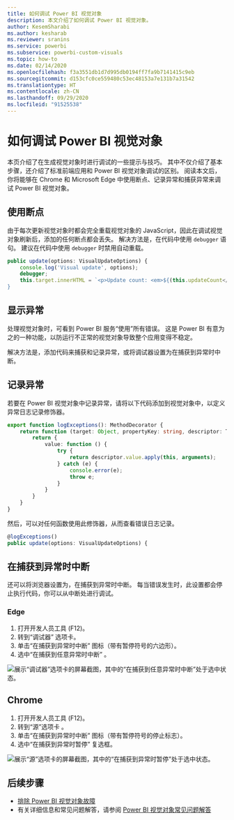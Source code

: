 ```yaml
---
title: 如何调试 Power BI 视觉对象
description: 本文介绍了如何调试 Power BI 视觉对象。
author: KesemSharabi
ms.author: kesharab
ms.reviewer: sranins
ms.service: powerbi
ms.subservice: powerbi-custom-visuals
ms.topic: how-to
ms.date: 02/14/2020
ms.openlocfilehash: f3a3551db1d7d995db0194ff7fa9b7141415c9eb
ms.sourcegitcommit: d153cfc0ce559480c53ec48153a7e131b7a31542
ms.translationtype: HT
ms.contentlocale: zh-CN
ms.lasthandoff: 09/29/2020
ms.locfileid: "91525538"
---
```

# <a name="how-to-debug-power-bi-visuals"></a>如何调试 Power BI 视觉对象

本页介绍了在生成视觉对象时进行调试的一些提示与技巧。 其中不仅介绍了基本步骤，还介绍了标准前端应用和 Power BI 视觉对象调试的区别。
阅读本文后，你将能够在 Chrome 和 Microsoft Edge 中使用断点、记录异常和捕获异常来调试 Power BI 视觉对象。

## <a name="using-breakpoints"></a>使用断点

由于每次更新视觉对象时都会完全重载视觉对象的 JavaScript，因此在调试视觉对象刷新后，添加的任何断点都会丢失。 解决方法是，在代码中使用 `debugger` 语句。 建议在代码中使用 `debugger` 时禁用自动重载。

```typescript
public update(options: VisualUpdateOptions) {
    console.log('Visual update', options);
    debugger;
    this.target.innerHTML = `<p>Update count: <em>${(this.updateCount</em></p>`;
}
```


## <a name="showing-exceptions"></a>显示异常

处理视觉对象时，可看到 Power BI 服务“使用”所有错误。 这是 Power BI 有意为之的一种功能，以防运行不正常的视觉对象导致整个应用变得不稳定。

解决方法是，添加代码来捕获和记录异常，或将调试器设置为在捕获到异常时中断。


## <a name="log-exceptions"></a>记录异常

若要在 Power BI 视觉对象中记录异常，请将以下代码添加到视觉对象中，以定义异常日志记录修饰器。

```typescript
export function logExceptions(): MethodDecorator {
    return function (target: Object, propertyKey: string, descriptor: TypedPropertyDescriptor<any>): TypedPropertyDescriptor<any> {
        return {
            value: function () {
                try {
                    return descriptor.value.apply(this, arguments);
                } catch (e) {
                    console.error(e);
                    throw e;
                }
            }
        }
    }
}
```
然后，可以对任何函数使用此修饰器，从而查看错误日志记录。

```typescript
@logExceptions()
public update(options: VisualUpdateOptions) {
```

## <a name="break-on-exceptions"></a>在捕获到异常时中断

还可以将浏览器设置为，在捕获到异常时中断。 每当错误发生时，此设置都会停止执行代码，你可以从中断处进行调试。

### <a name="edge"></a>Edge

1. 打开开发人员工具 (F12)。
2. 转到“调试器”  选项卡。
3. 单击“在捕获到异常时中断”  图标（带有暂停符号的六边形）。
4. 选中“在捕获到任意异常时中断”  。

![展示“调试器”选项卡的屏幕截图，其中的“在捕获到任意异常时中断”处于选中状态。](media/visuals-how-to-debug/how-to-debug-edge.png)

## <a name="chrome"></a>Chrome

1. 打开开发人员工具 (F12)。
2. 转到“源”选项卡  。
3. 单击“在捕获到异常时中断”  图标（带有暂停符号的停止标志）。
4. 选中“在捕获到异常时暂停”  复选框。

![展示“源”选项卡的屏幕截图，其中的“在捕获到异常时暂停”处于选中状态。](media/visuals-how-to-debug/how-to-debug-chrome.png)

## <a name="next-steps"></a>后续步骤
* [排除 Power BI 视觉对象故障](power-bi-custom-visuals-troubleshoot.md)
* 有关详细信息和常见问题解答，请参阅 [Power BI 视觉对象常见问题解答](power-bi-custom-visuals-faq.md#organizational-power-bi-visuals)
